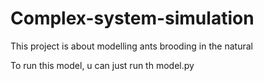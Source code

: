 # Complex-system-simulation

This project is about modelling ants brooding in the natural

To run this model, u can just run th model.py

